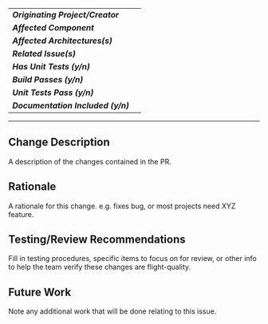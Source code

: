 | | |
|:---|:---|
|**_Originating Project/Creator_**| |
|**_Affected Component_**|  |
|**_Affected Architectures(s)_**|  |
|**_Related Issue(s)_**|  |
|**_Has Unit Tests (y/n)_**|  |
|**_Build Passes (y/n)_**|  |
|**_Unit Tests Pass (y/n)_**|  |
|**_Documentation Included (y/n)_**|  |

---
## Change Description

A description of the changes contained in the PR.

## Rationale

A rationale for this change. e.g. fixes bug, or most projects need XYZ feature.

## Testing/Review Recommendations

Fill in testing procedures, specific items to focus on for review, or other info to help the team verify these changes are flight-quality.

## Future Work

Note any additional work that will be done relating to this issue.
